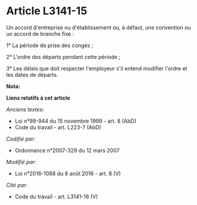 # Article L3141-15

Un accord d'entreprise ou d'établissement ou, à défaut, une convention ou un accord de branche fixe : 

1° La période de prise des congés ; 

2° L'ordre des départs pendant cette période ; 

3° Les délais que doit respecter l'employeur s'il entend modifier l'ordre et les dates de départs.

**Nota:**



**Liens relatifs à cet article**

_Anciens textes_:

  - Loi n°99-944 du 15 novembre 1999 - art. 8 (AbD)
  - Code du travail - art. L223-7 (AbD)

_Codifié par_:

  - Ordonnance n°2007-329 du 12 mars 2007

_Modifié par_:

  - Loi n°2016-1088 du 8 août 2016 - art. 8 (V)

_Cité par_:

  - Code du travail - art. L3141-16 (V)
